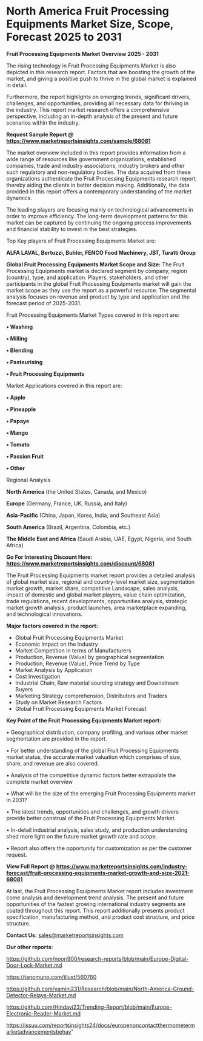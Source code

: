 # North America Fruit Processing Equipments Market Size, Scope, Forecast 2025 to 2031

<Strong> Fruit Processing Equipments Market Overview 2025 - 2031</strong>

The rising technology in Fruit Processing Equipments Market is also depicted in this research report. Factors that are boosting the growth of the market, and giving a positive push to thrive in the global market is explained in detail.

Furthermore, the report highlights on emerging trends, significant drivers, challenges, and opportunities, providing all necessary data for thriving in the industry. This report market research offers a comprehensive perspective, including an in-depth analysis of the present and future scenarios within the industry.

<strong>Request Sample Report @ <a href=https://www.marketreportsinsights.com/sample/68081>https://www.marketreportsinsights.com/sample/68081</a></strong>

The market overview included in this report provides information from a wide range of resources like government organizations, established companies, trade and industry associations, industry brokers and other such regulatory and non-regulatory bodies. The data acquired from these organizations authenticate the Fruit Processing Equipments research report, thereby aiding the clients in better decision making. Additionally, the data provided in this report offers a contemporary understanding of the market dynamics.

The leading players are focusing mainly on technological advancements in order to improve efficiency. The long-term development patterns for this market can be captured by continuing the ongoing process improvements and financial stability to invest in the best strategies.

Top Key players of Fruit Processing Equipments Market are:

<strong>ALFA LAVAL, Bertuzzi, Buhler, FENCO Food Machinery, JBT, Turatti Group</strong>

<strong><b>Global Fruit Processing Equipments Market Scope and Size:</b></strong>
The Fruit Processing Equipments market is declared segment by company, region (country), type, and application. Players, stakeholders, and other participants in the global Fruit Processing Equipments market will gain the market scope as they use the report as a powerful resource. The segmental analysis focuses on revenue and product by type and application and the forecast period of 2025-2031.

Fruit Processing Equipments Market Types covered in this report are:

<strong>• Washing

• Milling

• Blending

• Pasteurising

• Fruit Processing Equipments</strong>

Market Applications covered in this report are:

<strong>• Apple

• Pineapple

• Papaye

• Mango

• Tomato

• Passion Fruit

• Other</strong> 

Regional Analysis

<strong>North America</strong> (the United States, Canada, and Mexico)

<strong>Europe</strong> (Germany, France, UK, Russia, and Italy)

<strong>Asia-Pacific</strong> (China, Japan, Korea, India, and Southeast Asia)

<strong>South America</strong> (Brazil, Argentina, Colombia, etc.)

<strong>The Middle East and Africa</strong> (Saudi Arabia, UAE, Egypt, Nigeria, and South Africa)

<strong>Go For Interesting Discount Here: <a href=https://www.marketreportsinsights.com/discount/68081>https://www.marketreportsinsights.com/discount/68081</a></strong>

The Fruit Processing Equipments market report provides a detailed analysis of global market size, regional and country-level market size, segmentation market growth, market share, competitive Landscape, sales analysis, impact of domestic and global market players, value chain optimization, trade regulations, recent developments, opportunities analysis, strategic market growth analysis, product launches, area marketplace expanding, and technological innovations.

<strong><b>Major factors covered in the report:</b></strong>
<ul>
  <li>Global Fruit Processing Equipments Market </li>
  <li>Economic Impact on the Industry</li>
  <li>Market Competition in terms of Manufacturers</li>
  <li>Production, Revenue (Value) by geographical segmentation</li>
  <li>Production, Revenue (Value), Price Trend by Type</li>
  <li>Market Analysis by Application</li>
  <li>Cost Investigation</li>
  <li>Industrial Chain, Raw material sourcing strategy and Downstream Buyers</li>
  <li>Marketing Strategy comprehension, Distributors and Traders</li>
  <li>Study on Market Research Factors</li>
  <li>Global Fruit Processing Equipments Market Forecast</li>
</ul>

<strong><b>Key Point of the Fruit Processing Equipments Market report:</b></strong>

• Geographical distribution, company profiling, and various other market segmentation are provided in the report.

• For better understanding of the global Fruit Processing Equipments market status, the accurate market valuation which comprises of size, share, and revenue are also covered.

• Analysis of the competitive dynamic factors better extrapolate the complete market overview

• What will be the size of the emerging Fruit Processing Equipments market in 2031?

• The latest trends, opportunities and challenges, and growth drivers provide better construal of the Fruit Processing Equipments Market.

• In-detail industrial analysis, sales study, and production understanding shed more light on the future market growth rate and scope.

• Report also offers the opportunity for customization as per the customer request.

<strong><b>View Full Report @ <a href=https://www.marketreportsinsights.com/industry-forecast/fruit-processing-equipments-market-growth-and-size-2021-68081>https://www.marketreportsinsights.com/industry-forecast/fruit-processing-equipments-market-growth-and-size-2021-68081</a></b></strong>


At last, the Fruit Processing Equipments Market report includes investment come analysis and development trend analysis. The present and future opportunities of the fastest growing international industry segments are coated throughout this report. This report additionally presents product specification, manufacturing method, and product cost structure, and price structure.

<strong>Contact Us:</strong>
sales@marketreportsinsights.com

<strong>Our other reports:</strong>

<a href=https://github.com/noori900/research-reports/blob/main/Europe-Digital-Door-Lock-Market.md>https://github.com/noori900/research-reports/blob/main/Europe-Digital-Door-Lock-Market.md</a>

<a href=https://tanomuno.com/illust/560760>https://tanomuno.com/illust/560760</a>

<a href=https://github.com/yamini231/Research/blob/main/North-America-Ground-Detector-Relays-Market.md>https://github.com/yamini231/Research/blob/main/North-America-Ground-Detector-Relays-Market.md</a>

<a href=https://github.com/Hindavi23/Trending-Report/blob/main/Europe-Electronic-Reader-Market.md>https://github.com/Hindavi23/Trending-Report/blob/main/Europe-Electronic-Reader-Market.md</a>

<a href=https://issuu.com/reportsinsights24/docs/europenoncontactthermometermarketadvancementsbehav>https://issuu.com/reportsinsights24/docs/europenoncontactthermometermarketadvancementsbehav</a>"
